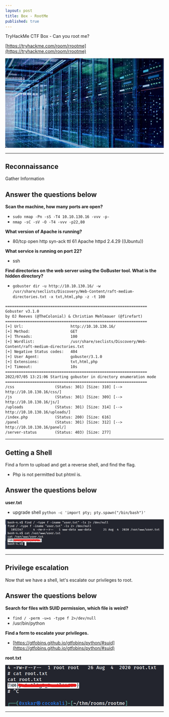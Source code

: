 ```yaml
---
layout: post
title: Box - RootMe
published: true
---
```


TryHackMe CTF Box - Can you root me?

[https://tryhackme.com/room/rrootme](https://tryhackme.com/room/rrootme)

![](/assets/rootme01.jpg)

* * *

## Reconnaissance 

Gather Information

##   Answer the questions below

**Scan the machine, how many ports are open?**

- ``sudo nmap -Pn -sS -T4 10.10.130.16 -vvv -p-``
- ``nmap -sC -sV -O -T4 -vvv -p22,80``

**What version of Apache is running?**

- 80/tcp open  http    syn-ack ttl 61 Apache httpd 2.4.29 ((Ubuntu))

**What service is running on port 22?**

- ssh

**Find directories on the web server using the GoBuster tool. What is the hidden directory?**

- ``gobuster dir -u http://10.10.130.16/ -w /usr/share/seclists/Discovery/Web-Content/raft-medium-directories.txt -x txt,html,php -z -t 100``

```shell
===============================================================
Gobuster v3.1.0
by OJ Reeves (@TheColonial) & Christian Mehlmauer (@firefart)
===============================================================
[+] Url:                     http://10.10.130.16/
[+] Method:                  GET
[+] Threads:                 100
[+] Wordlist:                /usr/share/seclists/Discovery/Web-Content/raft-medium-directories.txt
[+] Negative Status codes:   404
[+] User Agent:              gobuster/3.1.0
[+] Extensions:              txt,html,php
[+] Timeout:                 10s
===============================================================
2022/07/05 13:21:06 Starting gobuster in directory enumeration mode
===============================================================
/css                  (Status: 301) [Size: 310] [--> http://10.10.130.16/css/]
/js                   (Status: 301) [Size: 309] [--> http://10.10.130.16/js/] 
/uploads              (Status: 301) [Size: 314] [--> http://10.10.130.16/uploads/]
/index.php            (Status: 200) [Size: 616]                                   
/panel                (Status: 301) [Size: 312] [--> http://10.10.130.16/panel/]  
/server-status        (Status: 403) [Size: 277] 
```

* * * 

## Getting a Shell 

Find a form to upload and get a reverse shell, and find the flag.

- Php is not permitted but phtml is.

##   Answer the questions below

**user.txt**

- upgrade shell ``python -c 'import pty; pty.spawn("/bin/bash")'``

![](/assets/rootme02.png)

* * * 

## Privilege escalation  

Now that we have a shell, let's escalate our privileges to root.

##   Answer the questions below

**Search for files with SUID permission, which file is weird?**

- ``find / -perm -u=s -type f 2>/dev/null``
- /usr/bin/python

**Find a form to escalate your privileges.**

- [https://gtfobins.github.io/gtfobins/python/#suid](https://gtfobins.github.io/gtfobins/python/#suid)

**root.txt**

![](/assets/rootme03.png)

* * * 

